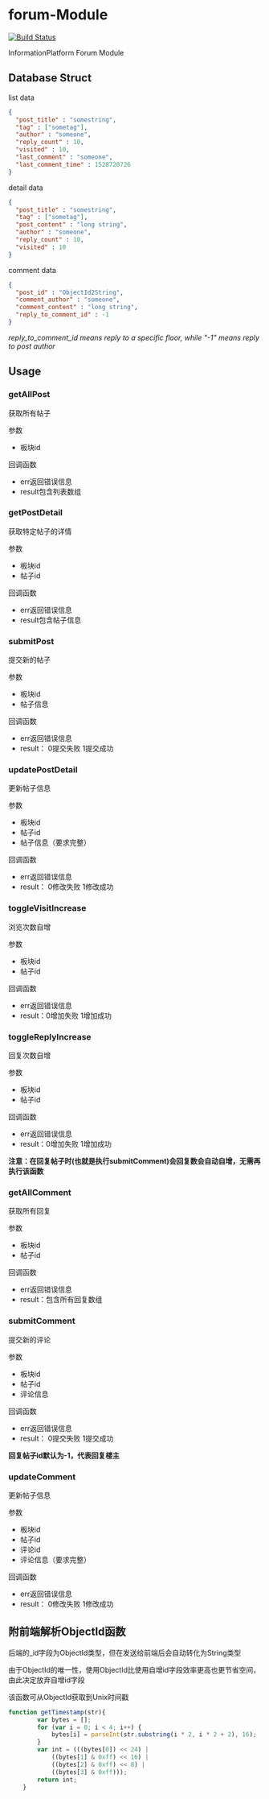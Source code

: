 # forum-Module
[![Build Status](https://travis-ci.org/brummp/forum.svg?forum=master)](https://travis-ci.org/brummp/forum)

InformationPlatform Forum Module

## Database Struct
list data
```json
{
  "post_title" : "somestring",
  "tag" : ["sometag"],
  "author" : "someone",
  "reply_count" : 10,
  "visited" : 10,
  "last_comment" : "someone",
  "last_comment_time" : 1528720726
}
```

detail data
```json
{
  "post_title" : "somestring",
  "tag" : ["sometag"],
  "post_content" : "long string",
  "author" : "someone",
  "reply_count" : 10,
  "visited" : 10
}
```

comment data
```json
{
  "post_id" : "ObjectId2String",
  "comment_author" : "someone",
  "comment_content" : "long string",
  "reply_to_comment_id" : -1
}
```
*reply_to_comment_id means reply to a specific floor, while "-1" means reply to post author*

## Usage

### getAllPost

获取所有帖子

参数
* 板块id

回调函数
* err返回错误信息
* result包含列表数组

### getPostDetail

获取特定帖子的详情

参数
* 板块id
* 帖子id

回调函数
* err返回错误信息
* result包含帖子信息

### submitPost

提交新的帖子

参数
* 板块id
* 帖子信息

回调函数
* err返回错误信息
* result： 0提交失败 1提交成功

### updatePostDetail

更新帖子信息

参数
* 板块id
* 帖子id
* 帖子信息（要求完整）

回调函数
* err返回错误信息
* result： 0修改失败 1修改成功

### toggleVisitIncrease

浏览次数自增

参数
* 板块id
* 帖子id

回调函数
* err返回错误信息
* result：0增加失败 1增加成功

### toggleReplyIncrease

回复次数自增

参数
* 板块id
* 帖子id

回调函数
* err返回错误信息
* result：0增加失败 1增加成功

**注意：在回复帖子时(也就是执行submitComment)会回复数会自动自增，无需再执行该函数**

### getAllComment

获取所有回复

参数
* 板块id
* 帖子id

回调函数
* err返回错误信息
* result：包含所有回复数组

### submitComment

提交新的评论

参数
* 板块id
* 帖子id
* 评论信息

回调函数
* err返回错误信息
* result： 0提交失败 1提交成功

**回复帖子id默认为-1，代表回复楼主**

### updateComment

更新帖子信息

参数
* 板块id
* 帖子id
* 评论id
* 评论信息（要求完整）

回调函数
* err返回错误信息
* result： 0修改失败 1修改成功

## 附前端解析ObjectId函数

后端的_id字段为ObjectId类型，但在发送给前端后会自动转化为String类型

由于ObjectId的唯一性，使用ObjectId比使用自增id字段效率更高也更节省空间，由此决定放弃自增id字段

该函数可从ObjectId获取到Unix时间戳

```js
function getTimestamp(str){
		var bytes = [];
		for (var i = 0; i < 4; i++) {
    		bytes[i] = parseInt(str.substring(i * 2, i * 2 + 2), 16);
		}
		var int = (((bytes[0]) << 24) |
    		((bytes[1] & 0xff) << 16) |
    		((bytes[2] & 0xff) << 8) |
    		((bytes[3] & 0xff)));
		return int;
	}
```
